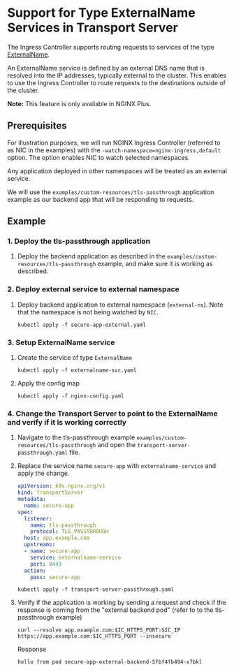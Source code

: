 # Support for Type ExternalName Services in Transport Server

The Ingress Controller supports routing requests to services of the type
[ExternalName](https://kubernetes.io/docs/concepts/services-networking/service/#externalname).

An ExternalName service is defined by an external DNS name that is resolved into the IP addresses, typically external to
the cluster. This enables to use the Ingress Controller to route requests to the destinations outside of the cluster.

**Note:** This feature is only available in NGINX Plus.

## Prerequisites

For illustration purposes, we will run NGINX Ingress Controller (referred to as NIC in the examples) with the
```-watch-namespace=nginx-ingress,default``` option. The option enables NIC to watch selected namespaces.

Any application deployed in other namespaces will be treated as an external service.

We will use the ```examples/custom-resources/tls-passthrough``` application example as our backend app that will be
responding to requests.

## Example

### 1. Deploy the tls-passthrough application

1. Deploy the backend application as described in the ```examples/custom-resources/tls-passthrough``` example, and make
   sure it is working as described.

### 2. Deploy external service to external namespace

1. Deploy backend application to external namespace (```external-ns```). Note that the namespace is not being watched by
   ```NIC```.

    ```console
    kubectl apply -f secure-app-external.yaml
    ```

### 3. Setup ExternalName service

1. Create the service of type ```ExternalName```

    ```console
    kubectl apply -f externalname-svc.yaml
    ```

2. Apply the config map

    ```console
    kubectl apply -f nginx-config.yaml
    ```

### 4. Change the Transport Server to point to the ExternalName and verify if it is working correctly

1. Navigate to the tls-passthrough example ```examples/custom-resources/tls-passthrough``` and open the
   ```transport-server-passthrough.yaml``` file.

2. Replace the service name ```secure-app``` with ```externalname-service``` and apply the change.

    ```yaml
    apiVersion: k8s.nginx.org/v1
    kind: TransportServer
    metadata:
      name: secure-app
    spec:
      listener:
        name: tls-passthrough
        protocol: TLS_PASSTHROUGH
      host: app.example.com
      upstreams:
      - name: secure-app
        service: externalname-service
        port: 8443
      action:
        pass: secure-app
    ```

    ```console
    kubectl apply -f transport-server-passthrough.yaml
    ```

3. Verify if the application is working by sending a request and check if the response is coming from the "external
   backend pod" (refer to to the tls-passthrough example)

    ```console
    curl --resolve app.example.com:$IC_HTTPS_PORT:$IC_IP https://app.example.com:$IC_HTTPS_PORT --insecure
    ```

    Response

    ```console
    hello from pod secure-app-external-backend-5fbf4fb494-x7bkl
    ```
